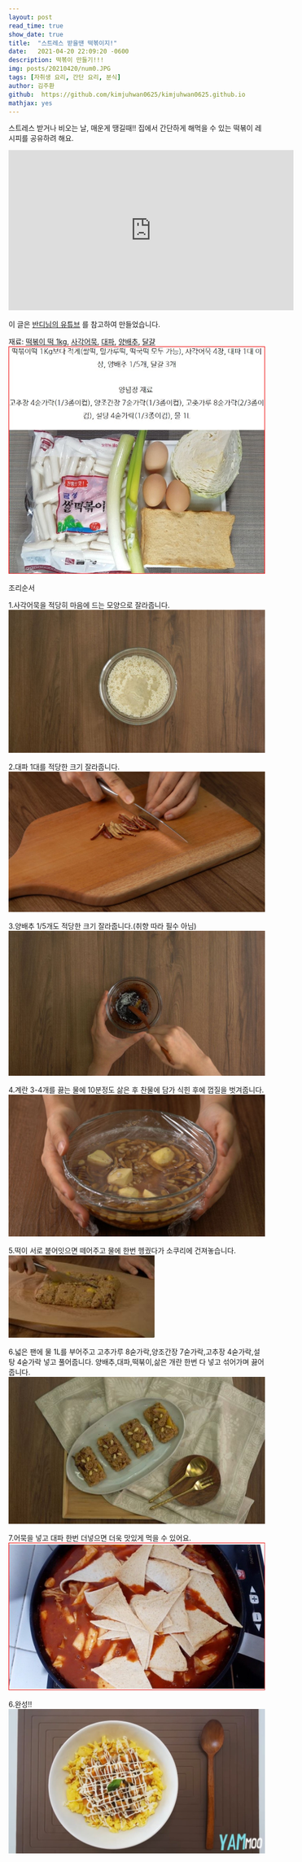 ```yaml
---
layout: post
read_time: true
show_date: true
title:  "스트레스 받을땐 떡볶이지!"
date:   2021-04-20 22:09:20 -0600
description: 떡볶이 만들기!!!
img: posts/20210420/num0.JPG
tags: [자취생 요리, 간단 요리, 분식]
author: 김주환
github:  https://github.com/kimjuhwan0625/kimjuhwan0625.github.io
mathjax: yes
---
```

스트레스 받거나 비오는 날, 매운게 땡길때!! 집에서 간단하게 해먹을 수 있는 떡볶이 레시피를 공유하려 해요.

<iframe width="560" height="315" src="https://www.youtube.com/watch?v=aIgelu5E608" title="YouTube video player" frameborder="0" allow="accelerometer; autoplay; clipboard-write; encrypted-media; gyroscope; picture-in-picture" allowfullscreen></iframe>

이 글은 [반디님의 유튜브](https://www.youtube.com/watch?v=aIgelu5E608) 를 참고하여 만들었습니다. 

재료: [떡볶이 떡 1kg](https://www.coupang.com/vp/products/1548173516?itemId=2650025169&vendorItemId=70640893745&pickType=COU_PICK&q=%EB%96%A1%EB%B3%B6%EC%9D%B4+%EB%96%A1&itemsCount=36&searchId=72f39bd5adac4df0b0051eebc1d7d43a&rank=1), [사각어묵](https://www.coupang.com/vp/products/305534661?itemId=962884565&vendorItemId=5365567200&pickType=COU_PICK&q=%EC%82%AC%EA%B0%81+%EC%96%B4%EB%AC%B5&itemsCount=36&searchId=16e9559ead414f25a8c5e1cfec5f98fa&rank=0), [대파](https://www.coupang.com/vp/products/4697181065?itemId=5911958170&vendorItemId=73210037048&q=%EB%8C%80%ED%8C%8C&itemsCount=36&searchId=9b4540ecb1f245ac89c72a97b2f50e25&rank=1&isAddedCart=), [양배추](https://www.coupang.com/vp/products/1496018001?itemId=2569107215&vendorItemId=70561480254&pickType=COU_PICK&q=%EC%96%91%EB%B0%B0%EC%B6%94&itemsCount=36&searchId=b1dfbab68ccd4cf4b82cad6c08fc22a6&rank=1), [달걀](https://www.coupang.com/vp/products/1524568260?itemId=2615859407&vendorItemId=70606896211&q=%EA%B3%84%EB%9E%80&itemsCount=36&searchId=24c200cd95d1450089382f61789041f6&rank=1)
![num1](./assets\img\posts\20210420\num1.JPG)

조리순서

1.사각어묵을 적당히 마음에 드는 모양으로 잘라줍니다.
![num2](./assets\img\posts\20210420\n2.JPG)

2.대파 1대를 적당한 크기 잘라줍니다.
![num3](./assets\img\posts\20210420\n3.JPG)

3.양배추 1/5개도 적당한 크기 잘라줍니다.(취향 따라 필수 아님)
![num4](./assets\img\posts\20210420\n4.JPG)

4.계란 3-4개를 끓는 물에 10분정도 삶은 후 찬물에 담가 식힌 후에 껍질을 벗겨줍니다.
![num5](./assets\img\posts\20210420\n5.JPG)

5.떡이 서로 붙어잇으면 떼어주고 물에 한번 헹궜다가 소쿠리에 건져놓습니다.
![num6](./assets\img\posts\20210420\n6.JPG)

6.넓은 팬에 물 1L를 부어주고 고추가루 8숟가락,양조간장 7숟가락,고추장 4숟가락,설탕 4숟가락 넣고 풀어줍니다.
  양배추,대파,떡붂이,삶은 개란 한번 다 넣고 섞어가며 끓어줍니다.
![num7](./assets\img\posts\20210420\n7.JPG)

7.어묵을 넣고 대파 한번 더넣으면 더욱 맛있게 먹을 수 있어요.
![num8](./assets\img\posts\20210420\num8.JPG)

6.완성!! 
![num0](./assets\img\posts\20210420\num0.JPG)


